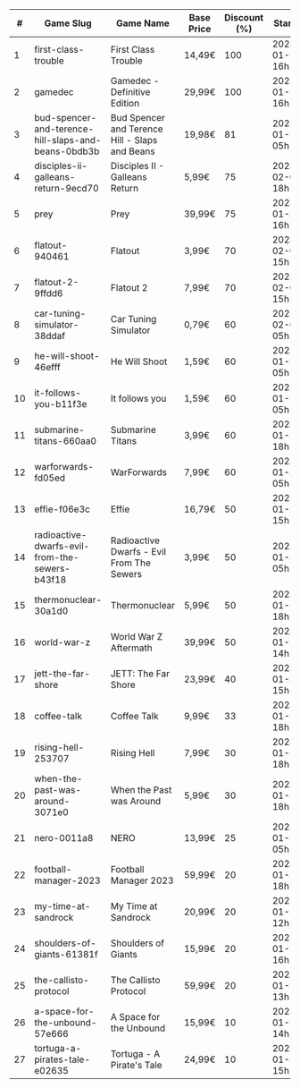 |#|Game Slug|Game Name|Base Price|Discount (%)|Starts|Ends|
|---|---|---|---|---|---|---|
|1|first-class-trouble|First Class Trouble|14,49€|100|2023-01-12 16h|2023-01-19 16h|
|2|gamedec|Gamedec - Definitive Edition|29,99€|100|2023-01-12 16h|2023-01-19 16h|
|3|bud-spencer-and-terence-hill-slaps-and-beans-0bdb3b|Bud Spencer and Terence Hill - Slaps and Beans|19,98€|81|2023-01-27 05h|2023-02-12 05h|
|4|disciples-ii-galleans-return-9ecd70|Disciples II - Galleans Return|5,99€|75|2023-02-02 18h|2023-02-16 18h|
|5|prey|Prey|39,99€|75|2023-01-24 16h|2023-01-31 16h|
|6|flatout-940461|Flatout|3,99€|70|2023-02-06 15h|2023-02-20 15h|
|7|flatout-2-9ffdd6|Flatout 2|7,99€|70|2023-02-06 15h|2023-02-20 15h|
|8|car-tuning-simulator-38ddaf|Car Tuning Simulator|0,79€|60|2023-02-05 05h|2023-02-24 05h|
|9|he-will-shoot-46efff|He Will Shoot|1,59€|60|2023-01-25 05h|2023-02-08 05h|
|10|it-follows-you-b11f3e|It follows you|1,59€|60|2023-01-24 05h|2023-02-08 05h|
|11|submarine-titans-660aa0|Submarine Titans|3,99€|60|2023-01-20 18h|2023-01-24 18h|
|12|warforwards-fd05ed|WarForwards|7,99€|60|2023-01-24 05h|2023-01-31 05h|
|13|effie-f06e3c|Effie|16,79€|50|2023-01-20 15h|2023-02-06 15h|
|14|radioactive-dwarfs-evil-from-the-sewers-b43f18|Radioactive Dwarfs - Evil From The Sewers|3,99€|50|2023-01-31 05h|2023-02-07 05h|
|15|thermonuclear-30a1d0|Thermonuclear|5,99€|50|2023-01-17 18h|2023-01-24 18h|
|16|world-war-z|World War Z Aftermath|39,99€|50|2023-01-23 14h|2023-01-30 01h|
|17|jett-the-far-shore|JETT: The Far Shore|23,99€|40|2023-01-31 15h|2023-02-14 15h|
|18|coffee-talk|Coffee Talk|9,99€|33|2023-01-17 18h|2023-01-24 18h|
|19|rising-hell-253707|Rising Hell|7,99€|30|2023-01-17 18h|2023-01-24 18h|
|20|when-the-past-was-around-3071e0|When the Past was Around|5,99€|30|2023-01-18 18h|2023-01-24 18h|
|21|nero-0011a8|NERO|13,99€|25|2023-01-13 05h|2023-01-20 05h|
|22|football-manager-2023|Football Manager 2023|59,99€|20|2023-01-26 18h|2023-02-02 18h|
|23|my-time-at-sandrock|My Time at Sandrock|20,99€|20|2023-01-16 12h|2023-01-25 12h|
|24|shoulders-of-giants-61381f|Shoulders of Giants|15,99€|20|2023-01-12 16h|2023-01-26 16h|
|25|the-callisto-protocol|The Callisto Protocol|59,99€|20|2023-01-12 13h|2023-01-19 13h|
|26|a-space-for-the-unbound-57e666|A Space for the Unbound|15,99€|10|2023-01-19 14h|2023-01-26 14h|
|27|tortuga-a-pirates-tale-e02635|Tortuga - A Pirate's Tale|24,99€|10|2023-01-19 15h|2023-01-25 15h|

